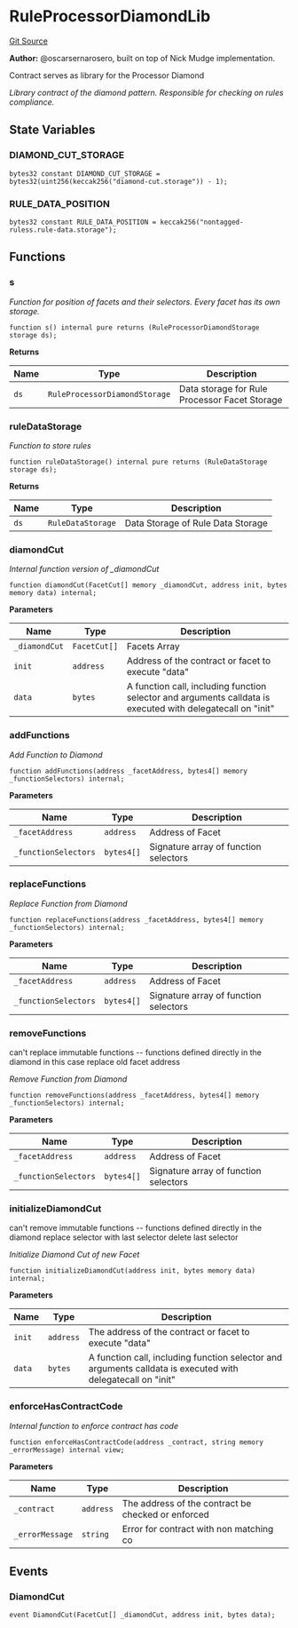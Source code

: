# RuleProcessorDiamondLib
[Git Source](https://github.com/thrackle-io/tron/blob/a6e068f4bc8dd6e86015430d874759ac1519196d/src/protocol/economic/ruleProcessor/RuleProcessorDiamondLib.sol)

**Author:**
@oscarsernarosero, built on top of Nick Mudge implementation.

Contract serves as library for the Processor Diamond

*Library contract of the diamond pattern. Responsible for checking
on rules compliance.*


## State Variables
### DIAMOND_CUT_STORAGE

```solidity
bytes32 constant DIAMOND_CUT_STORAGE = bytes32(uint256(keccak256("diamond-cut.storage")) - 1);
```


### RULE_DATA_POSITION

```solidity
bytes32 constant RULE_DATA_POSITION = keccak256("nontagged-ruless.rule-data.storage");
```


## Functions
### s

*Function for position of facets and their selectors. Every facet has its own storage.*


```solidity
function s() internal pure returns (RuleProcessorDiamondStorage storage ds);
```
**Returns**

|Name|Type|Description|
|----|----|-----------|
|`ds`|`RuleProcessorDiamondStorage`|Data storage for Rule Processor Facet Storage|


### ruleDataStorage

*Function to store rules*


```solidity
function ruleDataStorage() internal pure returns (RuleDataStorage storage ds);
```
**Returns**

|Name|Type|Description|
|----|----|-----------|
|`ds`|`RuleDataStorage`|Data Storage of Rule Data Storage|


### diamondCut

*Internal function version of _diamondCut*


```solidity
function diamondCut(FacetCut[] memory _diamondCut, address init, bytes memory data) internal;
```
**Parameters**

|Name|Type|Description|
|----|----|-----------|
|`_diamondCut`|`FacetCut[]`|Facets Array|
|`init`|`address`|Address of the contract or facet to execute "data"|
|`data`|`bytes`|A function call, including function selector and arguments calldata is executed with delegatecall on "init"|


### addFunctions

*Add Function to Diamond*


```solidity
function addFunctions(address _facetAddress, bytes4[] memory _functionSelectors) internal;
```
**Parameters**

|Name|Type|Description|
|----|----|-----------|
|`_facetAddress`|`address`|Address of Facet|
|`_functionSelectors`|`bytes4[]`|Signature array of function selectors|


### replaceFunctions

*Replace Function from Diamond*


```solidity
function replaceFunctions(address _facetAddress, bytes4[] memory _functionSelectors) internal;
```
**Parameters**

|Name|Type|Description|
|----|----|-----------|
|`_facetAddress`|`address`|Address of Facet|
|`_functionSelectors`|`bytes4[]`|Signature array of function selectors|


### removeFunctions

can't replace immutable functions -- functions defined directly in the diamond in this case
replace old facet address

*Remove Function from Diamond*


```solidity
function removeFunctions(address _facetAddress, bytes4[] memory _functionSelectors) internal;
```
**Parameters**

|Name|Type|Description|
|----|----|-----------|
|`_facetAddress`|`address`|Address of Facet|
|`_functionSelectors`|`bytes4[]`|Signature array of function selectors|


### initializeDiamondCut

can't remove immutable functions -- functions defined directly in the diamond
replace selector with last selector
delete last selector

*Initialize Diamond Cut of new Facet*


```solidity
function initializeDiamondCut(address init, bytes memory data) internal;
```
**Parameters**

|Name|Type|Description|
|----|----|-----------|
|`init`|`address`|The address of the contract or facet to execute "data"|
|`data`|`bytes`|A function call, including function selector and arguments calldata is executed with delegatecall on "init"|


### enforceHasContractCode

*Internal function to enforce contract has code*


```solidity
function enforceHasContractCode(address _contract, string memory _errorMessage) internal view;
```
**Parameters**

|Name|Type|Description|
|----|----|-----------|
|`_contract`|`address`|The address of the contract be checked or enforced|
|`_errorMessage`|`string`|Error for contract with non matching co|


## Events
### DiamondCut

```solidity
event DiamondCut(FacetCut[] _diamondCut, address init, bytes data);
```

